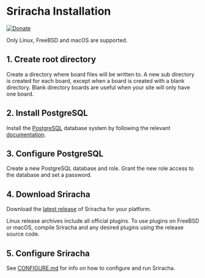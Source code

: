 # Sriracha Installation
[![Donate](https://img.shields.io/liberapay/receives/rocket9labs.com.svg?logo=liberapay)](https://liberapay.com/rocket9labs.com)

Only Linux, FreeBSD and macOS are supported.

## 1. Create root directory

Create a directory where board files will be written to. A new sub directory is
created for each board, except when a board is created with a blank directory.
Blank directory boards are useful when your site will only have one board.

## 2. Install PostgreSQL

Install the [PostgreSQL](https://www.postgresql.org/) database system by
following the relevant [documentation](https://www.postgresql.org/docs/current/admin.html).

## 3. Configure PostgreSQL

Create a new PostgreSQL database and role. Grant the new role access to the database
and set a password.

## 4. Download Sriracha

Download the [latest release](https://codeberg.org/tslocum/sriracha/releases) of
Sriracha for your platform.

Linux release archives include all official plugins. To use plugins on FreeBSD
or macOS, compile Sriracha and any desired plugins using the release source code.

## 5. Configure Sriracha

See [CONFIGURE.md](https://codeberg.org/tslocum/sriracha/src/branch/main/CONFIGURE.md)
for info on how to configure and run Sriracha.
